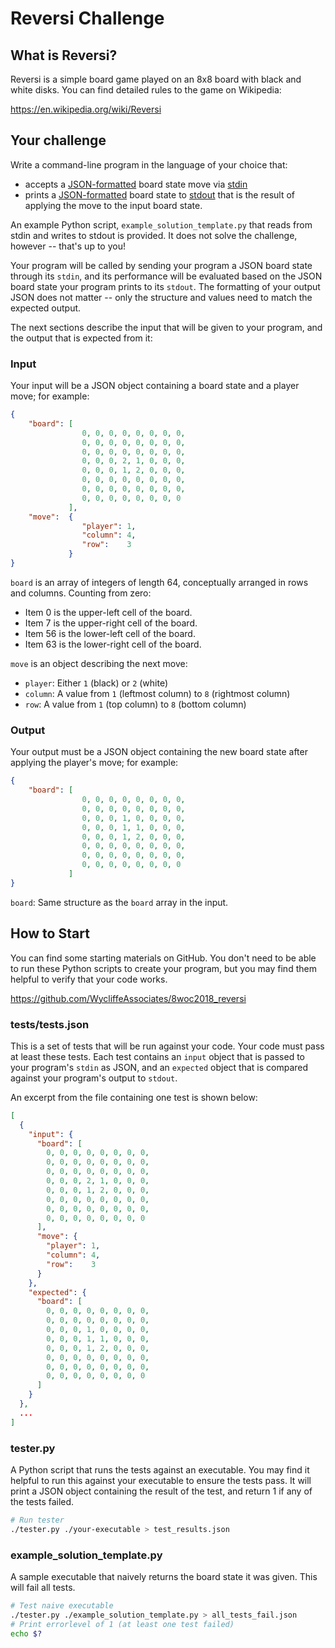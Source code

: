 Reversi Challenge
=================

What is Reversi?
----------------

Reversi is a simple board game played on an 8x8 board with black and
white disks. You can find detailed rules to the game on Wikipedia:

<https://en.wikipedia.org/wiki/Reversi>

Your challenge
--------------

Write a command-line program in the language of your choice that:

-   accepts a [JSON-formatted](https://en.wikipedia.org/wiki/JSON) board state move via [stdin](https://en.wikipedia.org/wiki/Standard_streams)
-   prints a [JSON-formatted](https://en.wikipedia.org/wiki/JSON) board state to [stdout](https://en.wikipedia.org/wiki/Standard_streams) that is the
    result of applying the move to the input board state.

An example Python script, `example_solution_template.py` that reads from
stdin and writes to stdout is provided.  It does not solve the challenge,
however -- that's up to you!

Your program will be called by sending your program a JSON board state
through its `stdin`, and its performance will be evaluated based on the
JSON board state your program prints to its `stdout`. The formatting of
your output JSON does not matter -- only the structure and values need to
match the expected output.

The next sections describe the input that will be given to your program,
and the output that is expected from it:

### Input

Your input will be a JSON object containing a board state and a player
move; for example:

```json
{
    "board": [
                0, 0, 0, 0, 0, 0, 0, 0,
                0, 0, 0, 0, 0, 0, 0, 0,
                0, 0, 0, 0, 0, 0, 0, 0,
                0, 0, 0, 2, 1, 0, 0, 0,
                0, 0, 0, 1, 2, 0, 0, 0,
                0, 0, 0, 0, 0, 0, 0, 0,
                0, 0, 0, 0, 0, 0, 0, 0,
                0, 0, 0, 0, 0, 0, 0, 0
             ],
    "move":  {
                "player": 1,
                "column": 4,
                "row":    3
             }
}
```

`board` is an array of integers of length 64, conceptually arranged in
rows and columns. Counting from zero:

-   Item 0 is the upper-left cell of the board.
-   Item 7 is the upper-right cell of the board.
-   Item 56 is the lower-left cell of the board.
-   Item 63 is the lower-right cell of the board.

`move` is an object describing the next move:

-   `player`: Either `1` (black) or `2` (white)
-   `column`: A value from `1` (leftmost column) to `8`
    (rightmost column)
-   `row`: A value from `1` (top column) to `8` (bottom column)

### Output

Your output must be a JSON object containing the new board state after
applying the player's move; for example:

```json
{
    "board": [
                0, 0, 0, 0, 0, 0, 0, 0,
                0, 0, 0, 0, 0, 0, 0, 0,
                0, 0, 0, 1, 0, 0, 0, 0,
                0, 0, 0, 1, 1, 0, 0, 0,
                0, 0, 0, 1, 2, 0, 0, 0,
                0, 0, 0, 0, 0, 0, 0, 0,
                0, 0, 0, 0, 0, 0, 0, 0,
                0, 0, 0, 0, 0, 0, 0, 0
             ]
}
```

`board`: Same structure as the `board` array in the input.

How to Start
------------

You can find some starting materials on GitHub. You don't need to be
able to run these Python scripts to create your program, but you may
find them helpful to verify that your code works.

<https://github.com/WycliffeAssociates/8woc2018_reversi>

### tests/tests.json

This is a set of tests that will be run against your code. Your code must
pass at least these tests. Each test contains an `input` object that is
passed to your program's `stdin` as JSON, and an `expected` object that is
compared against your program's output to `stdout`.

An excerpt from the file containing one test is shown below:

```json
[
  {
    "input": {
      "board": [
        0, 0, 0, 0, 0, 0, 0, 0,
        0, 0, 0, 0, 0, 0, 0, 0,
        0, 0, 0, 0, 0, 0, 0, 0,
        0, 0, 0, 2, 1, 0, 0, 0,
        0, 0, 0, 1, 2, 0, 0, 0,
        0, 0, 0, 0, 0, 0, 0, 0,
        0, 0, 0, 0, 0, 0, 0, 0,
        0, 0, 0, 0, 0, 0, 0, 0
      ],
      "move": {
        "player": 1,
        "column": 4,
        "row":    3
      }
    },
    "expected": {
      "board": [
        0, 0, 0, 0, 0, 0, 0, 0,
        0, 0, 0, 0, 0, 0, 0, 0,
        0, 0, 0, 1, 0, 0, 0, 0,
        0, 0, 0, 1, 1, 0, 0, 0,
        0, 0, 0, 1, 2, 0, 0, 0,
        0, 0, 0, 0, 0, 0, 0, 0,
        0, 0, 0, 0, 0, 0, 0, 0,
        0, 0, 0, 0, 0, 0, 0, 0
      ]
    }
  },
  ...
]
```

### tester.py

A Python script that runs the tests against an executable. You may find it
helpful to run this against your executable to ensure the tests pass. It
will print a JSON object containing the result of the test, and return 1 if
any of the tests failed.

```bash
# Run tester
./tester.py ./your-executable > test_results.json
```

### example_solution_template.py

A sample executable that naively returns the board state it was given.
This will fail all tests.

```bash
# Test naive executable
./tester.py ./example_solution_template.py > all_tests_fail.json
# Print errorlevel of 1 (at least one test failed)
echo $? 
```
